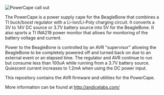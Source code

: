 ![PowerCape call out](https://andicelabs.com/wp-content/uploads/2014/08/PowerCapeFeatureCallout.png)

The PowerCape is a power supply cape for the BeagleBone that combines a TI
buck/boost regulator with a Li-Ion/Li-Poly charging circuit.  It converts a 3V
to 14V DC source or 3.7V battery source into 5V for the BeagleBone.  It also
sports a TI INA219 power monitor that allows for monitoring of the battery
voltage and current.

Power to the BeagleBone is controlled by an AVR "supervisor" allowing the
BeagleBone to be completely powered off and turned back on due to an external
event or an elapsed time.  The regulator and AVR continue to run but consume
less than 100uA while running from a 3.7V battery source.  Quiescent current
increases to 1.2mA when using the DC power input.

This repository contains the AVR firmware and utilities for the PowerCape.

More information can be found at http://andicelabs.com/

